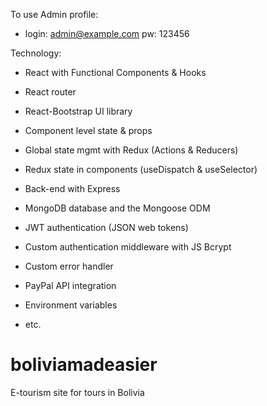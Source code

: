 To use Admin profile:
- login: admin@example.com
pw: 123456

Technology:
- React with Functional Components & Hooks

- React router

- React-Bootstrap UI library

- Component level state & props

- Global state mgmt with Redux (Actions & Reducers)

- Redux state in components (useDispatch & useSelector)

- Back-end with Express

- MongoDB database and the Mongoose ODM

- JWT authentication (JSON web tokens)

- Custom authentication middleware with JS Bcrypt

- Custom error handler

- PayPal API integration

- Environment variables

- etc.


# boliviamadeasier
E-tourism site for tours in Bolivia
